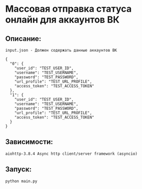 # Массовая отправка статуса онлайн для аккаунтов ВК

## Описание:
    input.json - Должен содержать данные аккаунтов ВК

    {
      "0": {
        "user_id": "TEST_USER_ID",
        "username": "TEST_USERNAME",
        "password": "TEST_PASSWORD",
        "url_profile": "TEST_URL_PROFILE",
        "access_token": "TEST_ACCESS_TOKEN"
      },
      "1": {
        "user_id": "TEST_USER_ID",
        "username": "TEST_USERNAME",
        "password": "TEST_PASSWORD",
        "url_profile": "TEST_URL_PROFILE",
        "access_token": "TEST_ACCESS_TOKEN"
      }
    }

## Зависимости:
    aiohttp-3.8.4 Async http client/server framework (asyncio)

## Запуск:
    python main.py